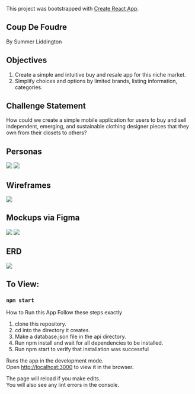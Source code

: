 This project was bootstrapped with [Create React App](https://github.com/facebook/create-react-app).

## Coup De Foudre

By Summer Liddington

## Objectives
1. Create a simple and intuitive buy and resale app for this niche market.
2. Simplify choices and options by limited brands, listing information, categories. 



## Challenge Statement
How could we create a simple mobile application for users to buy and sell independent, emerging, and sustainable clothing designer pieces that they own from their closets to others?

## Personas
![](RM-images/danapersona.png)
![](RM-images/bonniepersona.png)
## Wireframes
![](RM-images/coupdewireframe.jpeg)
## Mockups via Figma
![](RM-images/iphone.png)
![](RM-images/shopview.png)

## ERD
![](RM-images/coupdeERD.png)


## To View:
### `npm start`
How to Run this App
Follow these steps exactly
1. clone this repository.
2. cd into the directory it creates.
3. Make a database.json file in the api directory.
4. Run npm install and wait for all dependencies to be installed.
5. Run npm start to verify that installation was successful

Runs the app in the development mode.<br />
Open [http://localhost:3000](http://localhost:3000) to view it in the browser.

The page will reload if you make edits.<br />
You will also see any lint errors in the console.